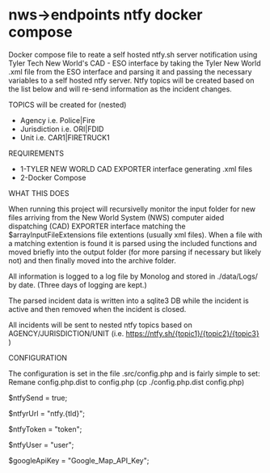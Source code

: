 # nws->endpoints ntfy docker compose

Docker compose file to reate a self hosted ntfy.sh server notification using Tyler Tech New World's CAD - ESO interface by taking the Tyler New World .xml file from the ESO interface and parsing it and passing the necessary variables to a self hosted ntfy server. Ntfy topics will be created based on the list below and will re-send information as the incident changes.

TOPICS will be created for (nested)

- Agency i.e. Police|Fire
- Jurisdiction i.e. ORI|FDID
- Unit i.e. CAR1|FIRETRUCK1

REQUIREMENTS

- 1-TYLER NEW WORLD CAD EXPORTER interface generating .xml files
- 2-Docker Compose

WHAT THIS DOES

When running this project will recursivelly monitor the input folder for new files arriving from the New World System (NWS) computer aided dispatching (CAD) EXPORTER interface matching the $arrayInputFileExtensions file extentions (usually xml files). When a file with a matching extention is found it is parsed using the included functions and moved briefly into the output folder (for more parsing if necessary but likely not) and then finally moved into the archive folder.

All information is logged to a log file by Monolog and stored in ./data/Logs/ by date. (Three days of logging are kept.)

The parsed incident data is written into a sqlite3 DB while the incident is active and then removed when the incident is closed.

All incidents will be sent to nested ntfy topics based on AGENCY/JURISDICTION/UNIT (i.e. https://ntfy.sh/{topic1}/{topic2}/{topic3} )

CONFIGURATION

The configuration is set in the file .src/config.php and is fairly simple to set:
Remane config.php.dist to config.php (cp ./config.php.dist config.php)

$ntfySend = true;

$ntfyrUrl = "ntfy.{tld}";

$ntfyToken = "token";

$ntfyUser = "user";

$googleApiKey = "Google_Map_API_Key";
